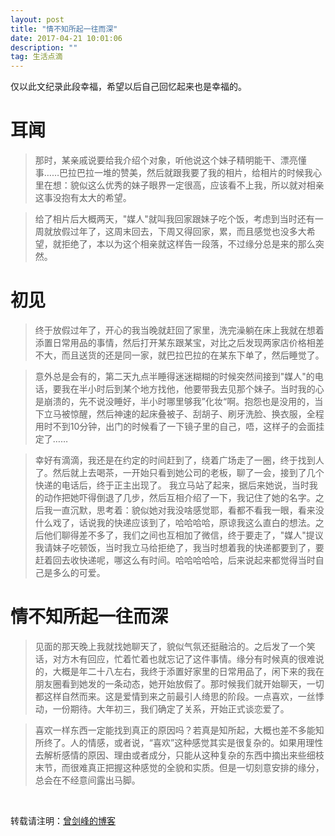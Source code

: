 ```yaml
---
layout: post
title: "情不知所起一往而深"
date: 2017-04-21 10:01:06 
description: ""
tag: 生活点滴
---
```



仅以此文纪录此段幸福，希望以后自己回忆起来也是幸福的。

# 耳闻
> 那时，某亲戚说要给我介绍个对象，听他说这个妹子精明能干、漂亮懂事……巴拉巴拉一堆的赞美，然后就跟我要了我的相片，给相片的时候我心里在想：貌似这么优秀的妹子眼界一定很高，应该看不上我，所以就对相亲这事没抱有太大的希望。

> 给了相片后大概两天，"媒人"就叫我回家跟妹子吃个饭，考虑到当时还有一周就放假过年了，这周末回去，下周又得回家，累，而且感觉也没多大希望，就拒绝了，本以为这个相亲就这样告一段落，不过缘分总是来的那么突然。

# 初见
> 终于放假过年了，开心的我当晚就赶回了家里，洗完澡躺在床上我就在想着添置日常用品的事情，然后打开某东跟某宝，对比之后发现两家店价格相差不大，而且送货的还是同一家，就巴拉巴拉的在某东下单了，然后睡觉了。

> 意外总是会有的，第二天九点半睡得迷迷糊糊的时候突然间接到"媒人"的电话，要我在半小时后到某个地方找他，他要带我去见那个妹子。当时我的心是崩溃的，先不说没睡好，半小时哪里够我”化妆“啊。抱怨也是没用的，当下立马被惊醒，然后神速的起床叠被子、刮胡子、刷牙洗脸、换衣服，全程用时不到10分钟，出门的时候看了一下镜子里的自己，唔，这样子的会面挂定了……

> 幸好有滴滴，我还是在约定的时间赶到了，绕着广场走了一圈，终于找到人了。然后就上去喝茶，一开始只看到她公司的老板，聊了一会，接到了几个快递的电话后，终于正主出现了。
我立马站了起来，据后来她说，当时我的动作把她吓得倒退了几步，然后互相介绍了一下，我记住了她的名字。之后我一直沉默，思考着：貌似她对我没啥感觉耶，看都不看我一眼，看来没什么戏了，话说我的快递应该到了，哈哈哈哈，原谅我这么直白的想法。之后他们聊得差不多了，我们之间也互相加了微信，终于要走了，"媒人"提议我请妹子吃顿饭，当时我立马给拒绝了，我当时想着我的快递都要到了，要赶着回去收快递呢，哪这么有时间。哈哈哈哈哈，后来说起来都觉得当时自己是多么的可爱。

# 情不知所起一往而深
> 见面的那天晚上我就找她聊天了，貌似气氛还挺融洽的。之后发了一个笑话，对方木有回应，忙着忙着也就忘记了这件事情。缘分有时候真的很难说的，大概是年二十八左右，我终于添置好家里的日常用品了，闲下来的我在朋友圈看到她发的一条动态，她开始放假了。那时候我们就开始聊天，一切都这样自然而来。这是爱情到来之前最引人绮思的阶段。一点喜欢，一丝悸动，一份期待。大年初三，我们确定了关系，开始正式谈恋爱了。

> 喜欢一样东西一定能找到真正的原因吗？若真是知所起，大概也差不多能知所终了。人的情感，或者说，“喜欢”这种感觉其实是很复杂的。如果用理性去解析感情的原因、理由或者成分，只能从这种复杂的东西中摘出来些细枝末节，而很难真正把握这种感觉的全貌和实质。但是一切刻意安排的缘分，总会在不经意间露出马脚。



<br>


转载请注明：[曾剑峰的博客](https://surzeng.github.io)